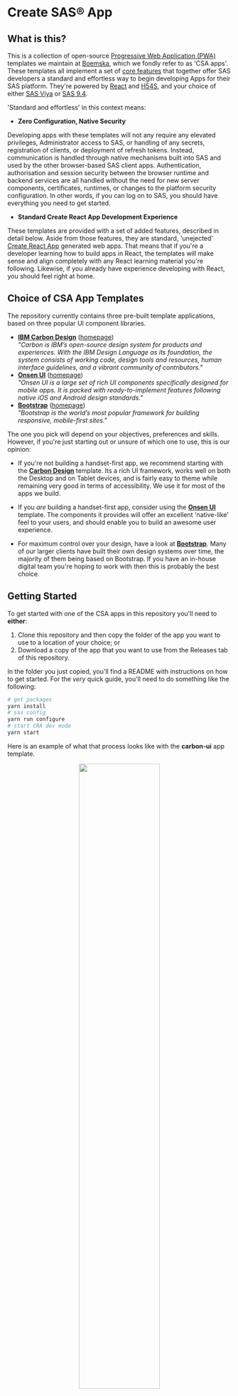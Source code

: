 # Create SAS&reg; App

##  What is this?

This is a collection of open-source [Progressive Web Application (PWA)](https://en.wikipedia.org/wiki/Progressive_web_application) templates we maintain at [Boemska](https://boemskats.com/), which we fondly refer to as 'CSA apps'. These templates all implement a set of [core features](#core-features) that together offer SAS developers a standard and effortless way to begin developing Apps for their SAS platform. They're powered by [React](https://reactjs.org/) and [H54S](https://github.com/Boemska/h54s), and your choice of either [SAS Viya](https://www.sas.com/en_us/software/viya.html) or [SAS 9.4](https://www.sas.com/en_us/software/sas9.html). 

'Standard and effortless' in this context means:

* **Zero Configuration, Native Security**  

Developing apps with these templates will not any require any elevated privileges, Administrator access to SAS, or handling of any secrets, registration of clients, or deployment of refresh tokens. Instead, communication is handled through native mechanisms built into SAS and used by the other browser-based SAS client apps. Authentication, authorisation and session security between the browser runtime and backend services are all handled without the need for new server components, certificates, runtimes, or changes to the platform security configuration. In other words, if you can log on to SAS, you should have everything you need to get started.

* **Standard Create React App Development Experience**  

These templates are provided with a set of added features, described in detail below. Aside from those features, they are standard, 'unejected' [Create React App](https://github.com/facebook/create-react-app) generated web apps. That means that if you're a developer learning how to build apps in React, the templates will make sense and align completely with any React learning material you're following. Likewise, if you already have experience developing with React, you should feel right at home.


## Choice of CSA App Templates 

The repository currently contains three pre-built template applications, based on three popular UI component libraries.

* **[IBM Carbon Design](./carbon-ui)** ([homepage](https://www.carbondesignsystem.com/))  
_"Carbon is IBM’s open-source design system for products and experiences. With the IBM Design Language as its foundation, the system consists of working code, design tools and resources, human interface guidelines, and a vibrant community of contributors."_  
* **[Onsen UI](./onsen-ui)** ([homepage](https://onsen.io/))  
_"Onsen UI is a large set of rich UI components specifically designed for mobile apps. It is packed with ready-to-implement features following native iOS and Android design standards."_
* **[Bootstrap](./bootstrap)** ([homepage](https://getbootstrap.com/))  
_"Bootstrap is the world’s most popular framework for building responsive, mobile-first sites."_

The one you pick will depend on your objectives, preferences and skills. However, if you're just starting out or unsure of which one to use, this is our opinion:

- If you're not building a handset-first app, we recommend starting with the **[Carbon Design](./carbon-ui)** template. Its a rich UI framework, works well on both the Desktop and on Tablet devices, and is fairly easy to theme while remaining very good in terms of accessibility. We use it for most of the apps we build.

- If you _are_ building a handset-first app, consider using the **[Onsen UI](./onsen-ui)** template. The components it provides will offer an excellent 'native-like' feel to your users, and should enable you to build an awesome user experience.

- For maximum control over your design, have a look at **[Bootstrap](./bootstrap)**. Many of our larger clients have built their own design systems over time, the majority of them being based on Bootstrap. If you have an in-house digital team you're hoping to work with then this is probably the best choice. 


## Getting Started

To get started with one of the CSA apps in this repository you'll need to **either**:

1. Clone this repository and then copy the folder of the app you want to use to a location of your choice; or
2. Download a copy of the app that you want to use from the Releases tab of this repository.

In the folder you just copied, you'll find a README with instructions on how to get started. For the _very_ quick guide, you'll need to do something like the following:

```bash
# get packages
yarn install
# sas config
yarn run configure
# start CRA dev mode
yarn start
```

Here is an example of what that process looks like with the **carbon-ui** app template.

<p align="center">
<img src="docs/csa-term.svg" width="60%" />
</p>

Note that this animation is condensed, and the initial `yarn start` command can take up to a minute to generate the dev runtime. 

Following that, a CRA dev mode CSA app should appear in your browser, and any changes you make to the code in the template should be reflected in the browser. After this step, you can continue coding your app by following the official [Create React App documentation](https://create-react-app.dev/docs/getting-started/#scripts), starting from [the scripts step](https://create-react-app.dev/docs/getting-started/#scripts). This is what the 'standard' bit is all about.


## Core Features

The templates in this repository are configured with the following base features. 

**Key**  
**⣿⣿⣿⣿⣿** - Implemented  
**⣿⣿⣿⣀⣀** - In progress  
**⣿⣀⣀⣀⣀** - Planned  

| Feature | [carbon-ui](./carbon-ui) | [onsen-ui](./onsen-ui)  | [bootstrap](bootstrap) |
| -------| ------------------------ | ----------------------- | ---------------------- |
| H54S (SAS Authentication + transport) | **⣿⣿⣿⣿⣿** | **⣿⣿⣿⣿⣿** | **⣿⣿⣿⣿⣿** |
| Saving, loading, sharing of projects* | **⣿⣿⣿⣿⣿** | **⣿⣿⣿⣀⣀** | **⣿⣀⣀⣀⣀** |
| Direct Deploy to Home Screen | **⣿⣿⣿⣿⣿** | **⣿⣿⣿⣿⣿** | **⣿⣀⣀⣀⣀** |
| Automatic update of app runtime | **⣿⣿⣿⣿⣿** | **⣿⣿⣿⣿⣿** | **⣿⣿⣿⣿⣿** |
| Offline mode | **⣿⣿⣿⣿⣿** | **⣿⣿⣿⣿⣿** | **⣿⣿⣿⣿⣿** |
| Direct deployment of back end code* | **⣿⣿⣿⣀⣀** | **⣀⣀⣀⣀⣀** | **⣿⣀⣀⣀⣀** |

\* indicates SAS Viya-only REST API feature 


### Integrated SAS Authentication and Communication via H54S

These templates are designed to integrate with your SAS platform, and that integration is managed by [H54S](https://github.com/boemska/h54s), the HTML5 Data Adapter for SAS. The core H54S library manages your app's interaction with your SAS server: requests and data transport, authentication and session management, and debug log management. 

<p align="center">
<img src="docs/csa-final-login.svg" width="60%" />
</p>

All app templates contained within this repository are pre-configured with an H54S adapter service (`_adapterService`) instance. In addition, the UI components that you would typically need to create to power the SASLogon handling functionality, as well as the transport status indicator, debug mode switch, application & debug log modals and Log Out button have already been created and integrated with H54S.

For more information about the core H54S library, it is recommended that you check out the [core adapter repository](https://github.com/Boemska/h54s). Some of this functionality is also documented in more detail in our (very) deprecated [Angular v1 Bootstrap Seed App](https://github.com/Boemska/h54s-angular-seed-app).

### Secure Saving, Loading and Sharing of In-app Projects (Viya only)

As you look through this repository and navigate through the templates, you'll notice that one of the core concepts is a _project_. A 'project' is like a saved snapshot of the state of your App. How much data you save is entirely up to you, and will depend on the size and complexity of your app. Saved data can range from a set of dropdown selections that would be recalled by loading a project, to multiple instances of parameter selections, each retaining the data from the time that model was last run. 

<p align="center">
<img src="docs/csa-final-projects.svg" width="60%" />
</p>

This functionality will allow your users to Create, Save and Load projects. It will also allow them to Share projects with colleagues, either by copying and pasting a link, or for camera-enabled devices, showing a QR code to a colleague so they can just point their device's camera at it. If they are connected to the network, and are authorised within the Files service to read your project, it will load on an instance of the app on their device.

The project files generated by your app will be saved to the SAS Viya Files service, to a configurable 'Projects' folder location. When a shared project URL is loaded, this is what happens:

* the app loads on the device
* if the user isn't logged in, they are asked to authenticate
* once there is a valid auth session, the project file is requested
* SAS evaluates permissions on that file, and if your colleague is allowed to read that project, it is loaded in to their instance of the app.

Note: This feature is Viya-only for now, as it depends on the Viya Files and Folders services. At Boemska we have an implementation of this functionality which stores projects and allows them to be shared via SAS v9 Metadata Document (TextStore) objects, where similar security / authorisation benefits apply. We may end up porting that functionality to these templates; if you're interested, please let us know by raising an issue. 


### App-store-Free Installation

These templates are Progressive Web Apps (PWAs), which means they are designed to be saved to your users' Home Screns. The first time a user opens an app on their iPad or mobile device, they will be prompted to install the application to their home screen (what this prompt looks like depends on their flavour of mobile OS). If they accept, they'll be able to open your CSA app from the home screen of their device, no different to an app they downloaded from their App Store!

<p align="center">
<img src="docs/csa-final-deploytohome.svg" width="60%" />
</p>

The parameters for configuring things like home-screen icons, app names and splash images depend on the target device OS, but are also easily configurable. Each template includes a pre-configured example of this.


### Easy App Updates

Ensuring that your users update to the latest version of your app is a well-known challenge - especially if the update process is lengthy or requires them to jump through hoops.

With CSA apps, this isn't the case. Whenever you push a change your application, your users will be notified that there is a new version of the application available - regardless of the device they're on. If they choose to update the application, the context of the application is preserved to storage, and the app is updated in-place. Depending on how much of the app an update changes, they might not even notice that an update happened.

In the background, this process is handled by Google's excellent [workbox](https://developers.google.com/web/tools/workbox) library. 

<p align="center">
<img src="docs/csa-final-update.svg" width="60%" />
</p>

I guess saying CSA apps are 'no different to an app downloaded from an App Store' isn't _entirely_ fair... to CSA apps.


### Offline Mode

One of the really nice things about mobile devices and mobile applications is their mobility. Frequently, your users can take them places without WiFi or a data connection. 

All of the CSA templates within this repository are offline-capable, again courtesy of Google's excellent [workbox](https://developers.google.com/web/tools/workbox) library. 

<p align="center">
<img src="docs/csa-final-offlinemode.svg" width="60%" />
</p>

How you decide what data you save to local storage and make available to your users in offline mode is mostly up to you. However, the ability to load your app when offline, the indicators that show your users that the app is offline, and the hooks that respond to the navigator.online() event are all there already. Documenting how you can make selected [projects](#secure-saving-loading-and-sharing-of-in-app-projects-viya-only) available in offline mode is something we plan to document and automate. Watch this space. 


### Automatic deployment of Back-end services (Viya only)

Unlike the other features outlined here, this one is still mostly experimental. It exists specifically for the initial deployment of apps developed using Boemska [AppFactory](https://boemskats.com/products/af/). However, the functionality can be extended to apps that aren't developed using AF.

AppFactory project files are hierarchical JSON files, where the code for SAS-based services is organised into folders representing the role grouping for those services. These AppFactory project files can optionally be bundled with the application front-end. You would package up your app as normal, as a .zip file containing the app build, for deploying to a web server. It would then be deployed to a web server, either by an administrator deploying to `/var/www/html` or a user deploying to their personal `~/public_html`. 

<p align="center">
<img src="docs/csa-final-autodeploy.svg" width="60%" />
</p>

The first time that app is loaded into the browser, it won't have the back-end jobExecution services it needs. When this happens, this auto-deployment routine can iterate through all of the folders and services found in the included AF project json file. If the authenticated SAS user has the necessary permissions, the app can then deploy these code objects to the back-end by communicating directly with the `/jobDefinitions` and `/folders` services within SAS Viya. 



